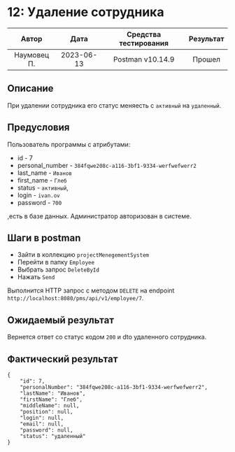 # 12: Удаление сотрудника

|    Автор    |    Дата    | Средства тестирования | Результат |
|:-----------:|:----------:|:---------------------:|:---------:|
| Наумовец П. | 2023-06-13 |   Postman v10.14.9    |  Прошел   |

## Описание

При удалении сотрудника его статус меняесть с `активный` на `удаленный`.

## Предусловия

Пользователь программы с атрибутами:

* id - 7
* personal_number - `384fqwe208c-a116-3bf1-9334-werfwefwerr2`
* last_name - `Иванов`
* first_name - `Глеб`
* status - `активный`,
* login - `ivan.ov`
* password - `700`

,есть в базе данных. Администратор авторизован в системе.

## Шаги в postman

* Зайти в коллекцию `projectMenegementSystem`
* Перейти в папку `Employee`
* Выбрать запрос `DeleteById`
* Нажать `Send`

Выполнится HTTP запрос с методом `DELETE` на endpoint `http://localhost:8080/pms/api/v1/employee/7`.

## Ожидаемый результат

Вернется ответ со статус кодом `200` и dto удаленного сотрудника.

## Фактический результат

```
{
    "id": 7,
    "personalNumber": "384fqwe208c-a116-3bf1-9334-werfwefwerr2",
    "lastName": "Иванов",
    "firstName": "Глеб",
    "middleName": null,
    "position": null,
    "login": null,
    "email": null,
    "password": null,
    "status": "удаленный"
}
```
